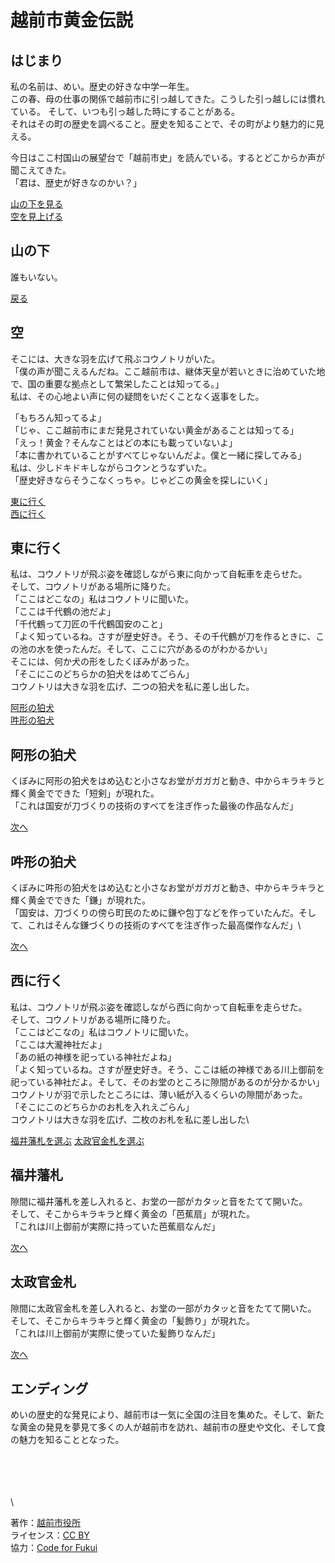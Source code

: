 # 越前市黄金伝説

## はじまり
私の名前は、めい。歴史の好きな中学一年生。\
この春、母の仕事の関係で越前市に引っ越してきた。こうした引っ越しには慣れている。
そして、いつも引っ越した時にすることがある。\
それはその町の歴史を調べること。歴史を知ることで、その町がより魅力的に見える。

今日はここ村国山の展望台で「越前市史」を読んでいる。するとどこからか声が聞こえてきた。\
「君は、歴史が好きなのかい？」

[山の下を見る](#山の下)\
[空を見上げる](#空)

## 山の下
誰もいない。

[戻る](#はじまり)

## 空
そこには、大きな羽を広げて飛ぶコウノトリがいた。\
「僕の声が聞こえるんだね。ここ越前市は、継体天皇が若いときに治めていた地で、国の重要な拠点として繁栄したことは知ってる。」\
私は、その心地よい声に何の疑問をいだくことなく返事をした。

「もちろん知ってるよ」\
「じゃ、ここ越前市にまだ発見されていない黄金があることは知ってる」\
「えっ！黄金？そんなことはどの本にも載っていないよ」\
「本に書かれていることがすべてじゃないんだよ。僕と一緒に探してみる」\
私は、少しドキドキしながらコクンとうなずいた。\
「歴史好きならそうこなくっちゃ。じゃどこの黄金を探しにいく」

[東に行く](#東に行く)\
[西に行く](#西に行く)

## 東に行く
私は、コウノトリが飛ぶ姿を確認しながら東に向かって自転車を走らせた。\
そして、コウノトリがある場所に降りた。\
「ここはどこなの」私はコウノトリに聞いた。\
「ここは千代鶴の池だよ」\
「千代鶴って刀匠の千代鶴国安のこと」\
「よく知っているね。さすが歴史好き。そう、その千代鶴が刀を作るときに、この池の水を使ったんだ。そして、ここに穴があるのがわかるかい」\
そこには、何か犬の形をしたくぼみがあった。\
「そこにこのどちらかの狛犬をはめてごらん」\
コウノトリは大きな羽を広げ、二つの狛犬を私に差し出した。

[阿形の狛犬](#阿形の狛犬)\
[吽形の狛犬](#吽形の狛犬)

## 阿形の狛犬
くぼみに阿形の狛犬をはめ込むと小さなお堂がガガガと動き、中からキラキラと輝く黄金でできた「短剣」が現れた。\
「これは国安が刀づくりの技術のすべてを注ぎ作った最後の作品なんだ」

[次へ](#エンディング)

## 吽形の狛犬
くぼみに吽形の狛犬をはめ込むと小さなお堂がガガガと動き、中からキラキラと輝く黄金でできた「鎌」が現れた。\
「国安は、刀づくりの傍ら町民のために鎌や包丁などを作っていたんだ。そして、これはそんな鎌づくりの技術のすべてを注ぎ作った最高傑作なんだ」\

[次へ](#エンディング)

## 西に行く
私は、コウノトリが飛ぶ姿を確認しながら西に向かって自転車を走らせた。\
そして、コウノトリがある場所に降りた。\
「ここはどこなの」私はコウノトリに聞いた。\
「ここは大瀧神社だよ」\
「あの紙の神様を祀っている神社だよね」\
「よく知っているね。さすが歴史好き。そう、ここは紙の神様である川上御前を祀っている神社だよ。そして、そのお堂のところに隙間があるのが分かるかい」\
コウノトリが羽で示したところには、薄い紙が入るくらいの隙間があった。\
「そこにこのどちらかのお札を入れえごらん」\
コウノトリは大きな羽を広げ、二枚のお札を私に差し出した\

[福井藩札を選ぶ](#福井藩札)
[太政官金札を選ぶ](#太政官金札)

## 福井藩札
隙間に福井藩札を差し入れると、お堂の一部がカタッと音をたてて開いた。\
そして、そこからキラキラと輝く黄金の「芭蕉扇」が現れた。\
「これは川上御前が実際に持っていた芭蕉扇なんだ」

[次へ](#エンディング)

## 太政官金札
隙間に太政官金札を差し入れると、お堂の一部がカタッと音をたてて開いた。\
そして、そこからキラキラと輝く黄金の「髪飾り」が現れた。\
「これは川上御前が実際に使っていた髪飾りなんだ」

[次へ](#エンディング)

## エンディング
めいの歴史的な発見により、越前市は一気に全国の注目を集めた。そして、新たな黄金の発見を夢見て多くの人が越前市を訪れ、越前市の歴史や文化、そして食の魅力を知ることとなった。

\
\
\
\
\

著作：[越前市役所](https://www.city.echizen.lg.jp/)\
ライセンス：[CC BY](https://creativecommons.org/licenses/by/4.0/deed.ja)\
協力：[Code for Fukui](http://code4fukui.github.io/)

